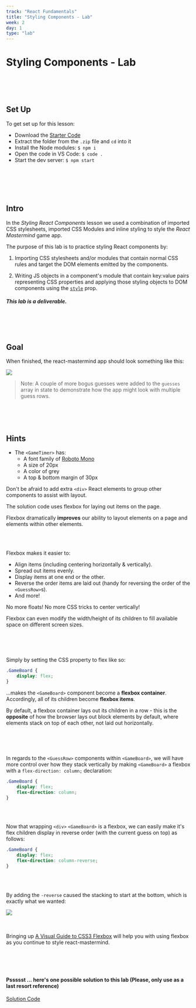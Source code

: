 ```yaml
---
track: "React Fundamentals"
title: "Styling Components - Lab"
week: 2
day: 1
type: "lab"
---
```



# Styling Components - Lab

<br>
<br>
<br>


## Set Up

To get set up for this lesson:

- Download the <a href="/downloads/react_fundamentals/styling-components-lab/react-mastermind.zip" download>Starter Code</a>
- Extract the folder from the `.zip` file and `cd` into it
- Install the Node modules: `$ npm i`
- Open the code in VS Code: `$ code .`
- Start the dev server: `$ npm start`


<br>
<br>
<br>
<br>


## Intro

In the _Styling React Components_ lesson we used a combination of imported CSS stylesheets, imported CSS Modules and inline styling to style the _React Mastermind_ game app.

The purpose of this lab is to practice styling React components by:

1. Importing CSS stylesheets and/or modules that contain normal CSS rules and target the DOM elements emitted by the components.

2. Writing JS objects in a component's module that contain key:value pairs representing CSS properties and applying those styling objects to DOM components using the [`style`](https://facebook.github.io/react/docs/dom-elements.html#style) prop.


##### This lab is a deliverable.


<br>
<br>
<br>



## Goal

When finished, the react-mastermind app should look something like this:

<img src="https://i.imgur.com/T4dN4UU.png">

> Note: A couple of more bogus guesses were added to the `guesses` array in state to demonstrate how the app might look with multiple guess rows. 

<br>
<br>
<br>



## Hints

- The `<GameTimer>` has:
	- A font family of [Roboto Mono](https://fonts.google.com/specimen/Roboto+Mono)
	- A size of 20px
	- A color of grey
	- A top & bottom margin of 30px


Don't be afraid to add extra `<div>` React elements to group other components to assist with layout.

The solution code uses flexbox for laying out items on the page.

Flexbox dramatically **improves** our ability to layout elements on a page and elements within other elements.


<br>
<br>

Flexbox makes it easier to:

- Align items (including centering horizontally & vertically).
- Spread out items evenly.
- Display items at one end or the other.
- Reverse the order items are laid out (handy for reversing the order of the `<GuessRow>`s).
- And more!


No more floats! No more CSS tricks to center vertically!


Flexbox can even modify the width/height of its children to fill available space on different screen sizes.

<br>
<br>
<br>


Simply by setting the CSS property to flex like so:
	
```css
.GameBoard {
	display: flex;
}
```

...makes the `<GameBoard>` component become a **flexbox container**. Accordingly, all of its children become **flexbox items**.

By default, a flexbox container lays out its children in a row - this is the **opposite** of how the browser lays out block elements by default, where elements stack on top of each other, not laid out horizontally.

<br>
<br>
<br>


In regards to the `<GuessRow>` components within `<GameBoard>`, we will have more control over how they stack vertically by making `<GameBoard>` a flexbox with a `flex-direction: column;` declaration:

```css
.GameBoard {
	display: flex;
	flex-direction: column;
}
```

<br>
<br>


Now that wrapping `<div>` `<GameBoard>` is a flexbox, we can easily make it's flex children display in reverse order (with the current guess on top) as follows:

```css
.GameBoard {
	display: flex;
	flex-direction: column-reverse;
}
```

<br>
<br>


By adding the `-reverse` caused the stacking to start at the bottom, which is exactly what we wanted:

<img src="https://i.imgur.com/cNrGkdA.png">

<br>
<br>
<br>

Bringing up [A Visual Guide to CSS3 Flexbox](https://scotch.io/tutorials/a-visual-guide-to-css3-flexbox-properties?utm_content=bufferbb7b2&utm_medium=social&utm_source=twitter.com&utm_campaign=buffer#comments-section) will help you with using flexbox as you continue to style react-mastermind.

<br>
<br>
<br>



#### Pssssst ... here's one possible solution to this lab (Please, only use as a last resort reference) 

<a href="/downloads/react_fundamentals/styling-components-lab-solution/react-mastermind.zip" download>Solution Code</a>